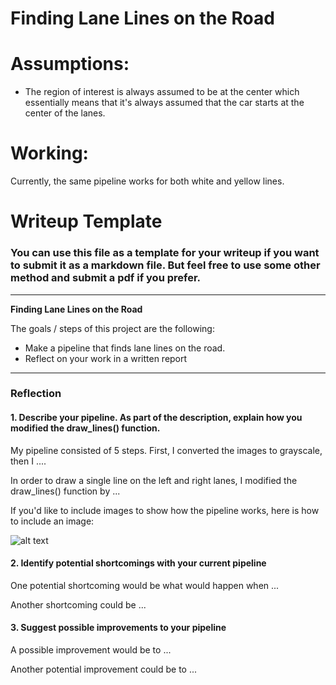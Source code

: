 # Finding Lane Lines on the Road


# Assumptions:
* The region of interest is always assumed to be at the center which essentially
means that it's always assumed that the car starts at the center of the lanes.

# Working:
Currently, the same pipeline works for both white and yellow lines.

# Writeup Template

### You can use this file as a template for your writeup if you want to submit it as a markdown file. But feel free to use some other method and submit a pdf if you prefer.

---

**Finding Lane Lines on the Road**

The goals / steps of this project are the following:
* Make a pipeline that finds lane lines on the road.
* Reflect on your work in a written report


[//]: # (Image References)

[image1]: ./examples/grayscale.jpg "Grayscale"

---

### Reflection

#### 1. Describe your pipeline. As part of the description, explain how you modified the draw_lines() function.

My pipeline consisted of 5 steps. First, I converted the images to grayscale, then I .... 

In order to draw a single line on the left and right lanes, I modified the draw_lines() function by ...

If you'd like to include images to show how the pipeline works, here is how to include an image: 

![alt text][image1]


#### 2. Identify potential shortcomings with your current pipeline


One potential shortcoming would be what would happen when ... 

Another shortcoming could be ...


#### 3. Suggest possible improvements to your pipeline

A possible improvement would be to ...

Another potential improvement could be to ...